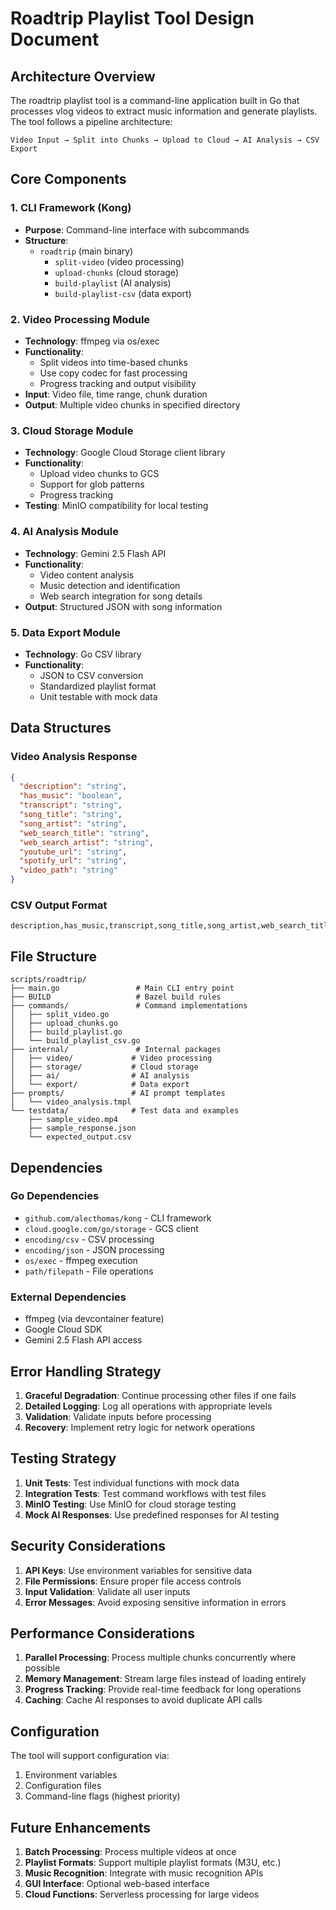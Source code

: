 # Roadtrip Playlist Tool Design Document

## Architecture Overview

The roadtrip playlist tool is a command-line application built in Go that processes vlog videos to extract music information and generate playlists. The tool follows a pipeline architecture:

```
Video Input → Split into Chunks → Upload to Cloud → AI Analysis → CSV Export
```

## Core Components

### 1. CLI Framework (Kong)
- **Purpose**: Command-line interface with subcommands
- **Structure**: 
  - `roadtrip` (main binary)
    - `split-video` (video processing)
    - `upload-chunks` (cloud storage)
    - `build-playlist` (AI analysis)
    - `build-playlist-csv` (data export)

### 2. Video Processing Module
- **Technology**: ffmpeg via os/exec
- **Functionality**: 
  - Split videos into time-based chunks
  - Use copy codec for fast processing
  - Progress tracking and output visibility
- **Input**: Video file, time range, chunk duration
- **Output**: Multiple video chunks in specified directory

### 3. Cloud Storage Module
- **Technology**: Google Cloud Storage client library
- **Functionality**:
  - Upload video chunks to GCS
  - Support for glob patterns
  - Progress tracking
- **Testing**: MinIO compatibility for local testing

### 4. AI Analysis Module
- **Technology**: Gemini 2.5 Flash API
- **Functionality**:
  - Video content analysis
  - Music detection and identification
  - Web search integration for song details
- **Output**: Structured JSON with song information

### 5. Data Export Module
- **Technology**: Go CSV library
- **Functionality**:
  - JSON to CSV conversion
  - Standardized playlist format
  - Unit testable with mock data

## Data Structures

### Video Analysis Response
```json
{
  "description": "string",
  "has_music": "boolean",
  "transcript": "string",
  "song_title": "string",
  "song_artist": "string",
  "web_search_title": "string",
  "web_search_artist": "string",
  "youtube_url": "string",
  "spotify_url": "string",
  "video_path": "string"
}
```

### CSV Output Format
```csv
description,has_music,transcript,song_title,song_artist,web_search_title,web_search_artist,youtube_url,spotify_url,video_path
```

## File Structure
```
scripts/roadtrip/
├── main.go                 # Main CLI entry point
├── BUILD                   # Bazel build rules
├── commands/               # Command implementations
│   ├── split_video.go
│   ├── upload_chunks.go
│   ├── build_playlist.go
│   └── build_playlist_csv.go
├── internal/               # Internal packages
│   ├── video/             # Video processing
│   ├── storage/           # Cloud storage
│   ├── ai/                # AI analysis
│   └── export/            # Data export
├── prompts/               # AI prompt templates
│   └── video_analysis.tmpl
└── testdata/              # Test data and examples
    ├── sample_video.mp4
    ├── sample_response.json
    └── expected_output.csv
```

## Dependencies

### Go Dependencies
- `github.com/alecthomas/kong` - CLI framework
- `cloud.google.com/go/storage` - GCS client
- `encoding/csv` - CSV processing
- `encoding/json` - JSON processing
- `os/exec` - ffmpeg execution
- `path/filepath` - File operations

### External Dependencies
- ffmpeg (via devcontainer feature)
- Google Cloud SDK
- Gemini 2.5 Flash API access

## Error Handling Strategy

1. **Graceful Degradation**: Continue processing other files if one fails
2. **Detailed Logging**: Log all operations with appropriate levels
3. **Validation**: Validate inputs before processing
4. **Recovery**: Implement retry logic for network operations

## Testing Strategy

1. **Unit Tests**: Test individual functions with mock data
2. **Integration Tests**: Test command workflows with test files
3. **MinIO Testing**: Use MinIO for cloud storage testing
4. **Mock AI Responses**: Use predefined responses for AI testing

## Security Considerations

1. **API Keys**: Use environment variables for sensitive data
2. **File Permissions**: Ensure proper file access controls
3. **Input Validation**: Validate all user inputs
4. **Error Messages**: Avoid exposing sensitive information in errors

## Performance Considerations

1. **Parallel Processing**: Process multiple chunks concurrently where possible
2. **Memory Management**: Stream large files instead of loading entirely
3. **Progress Tracking**: Provide real-time feedback for long operations
4. **Caching**: Cache AI responses to avoid duplicate API calls

## Configuration

The tool will support configuration via:
1. Environment variables
2. Configuration files
3. Command-line flags (highest priority)

## Future Enhancements

1. **Batch Processing**: Process multiple videos at once
2. **Playlist Formats**: Support multiple playlist formats (M3U, etc.)
3. **Music Recognition**: Integrate with music recognition APIs
4. **GUI Interface**: Optional web-based interface
5. **Cloud Functions**: Serverless processing for large videos